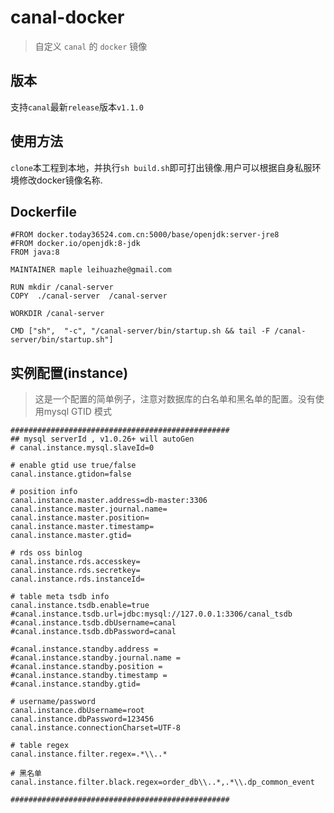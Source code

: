 # canal-docker
> 自定义 `canal` 的 `docker` 镜像

## 版本
支持`canal`最新`release`版本`v1.1.0`

## 使用方法
`clone`本工程到本地，并执行`sh build.sh`即可打出镜像.用户可以根据自身私服环境修改docker镜像名称.

## Dockerfile
```
#FROM docker.today36524.com.cn:5000/base/openjdk:server-jre8
#FROM docker.io/openjdk:8-jdk
FROM java:8

MAINTAINER maple leihuazhe@gmail.com

RUN mkdir /canal-server
COPY  ./canal-server  /canal-server

WORKDIR /canal-server

CMD ["sh",  "-c", "/canal-server/bin/startup.sh && tail -F /canal-server/bin/startup.sh"]
```
## 实例配置(instance)
> 这是一个配置的简单例子，注意对数据库的白名单和黑名单的配置。没有使用mysql GTID 模式
```properties
#################################################
## mysql serverId , v1.0.26+ will autoGen 
# canal.instance.mysql.slaveId=0

# enable gtid use true/false
canal.instance.gtidon=false

# position info
canal.instance.master.address=db-master:3306
canal.instance.master.journal.name=
canal.instance.master.position=
canal.instance.master.timestamp=
canal.instance.master.gtid=

# rds oss binlog
canal.instance.rds.accesskey=
canal.instance.rds.secretkey=
canal.instance.rds.instanceId=

# table meta tsdb info
canal.instance.tsdb.enable=true
#canal.instance.tsdb.url=jdbc:mysql://127.0.0.1:3306/canal_tsdb
#canal.instance.tsdb.dbUsername=canal
#canal.instance.tsdb.dbPassword=canal

#canal.instance.standby.address =
#canal.instance.standby.journal.name =
#canal.instance.standby.position = 
#canal.instance.standby.timestamp =
#canal.instance.standby.gtid=

# username/password
canal.instance.dbUsername=root
canal.instance.dbPassword=123456
canal.instance.connectionCharset=UTF-8

# table regex
canal.instance.filter.regex=.*\\..*

# 黑名单
canal.instance.filter.black.regex=order_db\\..*,.*\\.dp_common_event

#################################################

```
